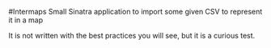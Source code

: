 #Intermaps
Small Sinatra application to import some given CSV to represent it in a map

It is not written with the best practices you will see, but it is a curious test.
